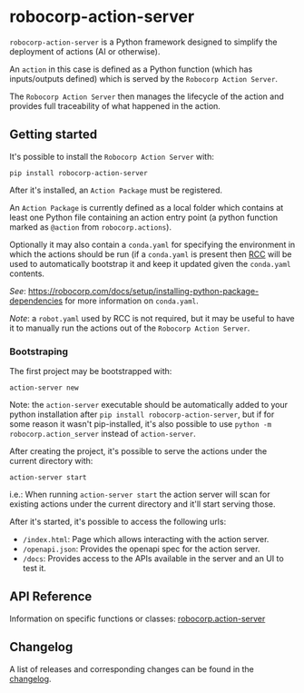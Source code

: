 # robocorp-action-server

`robocorp-action-server` is a Python framework designed to simplify the deployment
of actions (AI or otherwise).

An `action` in this case is defined as a Python function (which has inputs/outputs
defined) which is served by the `Robocorp Action Server`.

The `Robocorp Action Server` then manages the lifecycle of the action and provides
full traceability of what happened in the action.

## Getting started

It's possible to install the `Robocorp Action Server` with:

`pip install robocorp-action-server`

After it's installed, an `Action Package` must be registered.

An `Action Package` is currently defined as a local folder which contains
at least one Python file containing an action entry point (a python 
function marked as `@action` from `robocorp.actions`).

Optionally it may also contain a `conda.yaml` for specifying the
environment in which the actions should be run (if a `conda.yaml` is
present then [RCC](https://github.com/robocorp/rcc/) will be used to 
automatically bootstrap it and keep it updated given the `conda.yaml` contents.

*See*: https://robocorp.com/docs/setup/installing-python-package-dependencies for
more information on `conda.yaml`. 

*Note*: a `robot.yaml` used by RCC is not required, but it may be useful to have it to
manually run the actions out of the `Robocorp Action Server`.

### Bootstraping

The first project may be bootstrapped with:

`action-server new`

Note: the `action-server` executable should be automatically added to your
python installation after `pip install robocorp-action-server`, but if for some
reason it wasn't pip-installed, it's also possible to use `python -m robocorp.action_server`
instead of `action-server`.

After creating the project, it's possible to serve the actions under the
current directory with:

`action-server start`

i.e.: When running `action-server start` the action server will scan for existing
actions under the current directory and it'll start serving those.

After it's started, it's possible to access the following urls:

- `/index.html`: Page which allows interacting with the action server.
- `/openapi.json`: Provides the openapi spec for the action server.
- `/docs`: Provides access to the APIs available in the server and an UI to test it.


## API Reference

Information on specific functions or classes: [robocorp.action-server](https://github.com/robocorp/robocorp/blob/master/action_server/docs/api/README.md)

## Changelog

A list of releases and corresponding changes can be found in the [changelog](https://github.com/robocorp/robocorp/blob/master/action_server/docs/CHANGELOG.md).